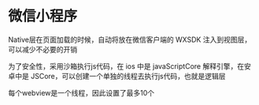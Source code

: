 # 微信小程序

Native层在页面加载的时候，自动将放在微信客户端的 WXSDK 注入到视图层，可以减少不必要的开销

为了安全性，采用沙箱执行js代码，在 ios 中是 javaScriptCore 解释引擎，在安卓中是 JSCore，可以创建一个单独的线程去执行js代码，也就是逻辑层

每个webview是一个线程，因此设置了最多10个
